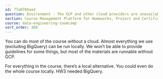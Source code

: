 ```yaml
---
id: 77a076baa3
question: Environment - The GCP and other cloud providers are unavailable in some countries. Is it possible to provide a guide to installing a home lab?
section: Course Management Platform for Homeworks, Project and Certificate
course: data-engineering-zoomcamp
sort_order: 300
---
```


You can do most of the course without a cloud. Almost everything we use (excluding BigQuery) can be run locally. We won’t be able to provide guidelines for some things, but most of the materials are runnable without GCP.

For everything in the course, there’s a local alternative. You could even do the whole course locally. HW3 needed BigQuery.

